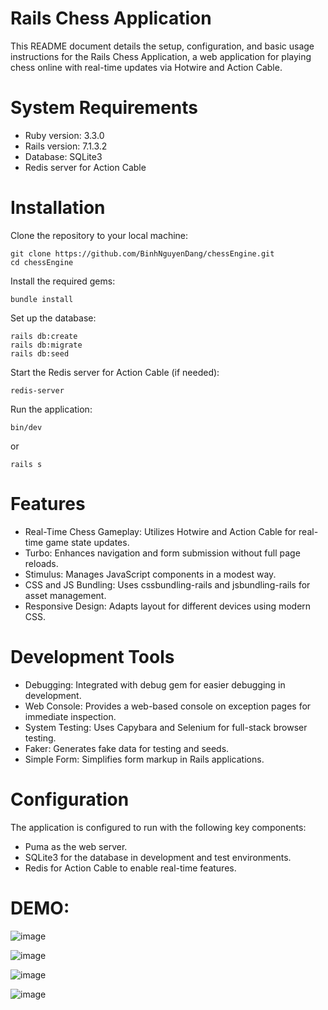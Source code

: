 # Rails Chess Application
This README document details the setup, configuration, and basic usage instructions for the Rails Chess Application, a web application for playing chess online with real-time updates via Hotwire and Action Cable.
# System Requirements
- Ruby version: 3.3.0
- Rails version: 7.1.3.2
- Database: SQLite3
- Redis server for Action Cable
# Installation
Clone the repository to your local machine:
```
git clone https://github.com/BinhNguyenDang/chessEngine.git
cd chessEngine
```
Install the required gems:
```
bundle install
```
Set up the database:
```
rails db:create
rails db:migrate
rails db:seed
```
Start the Redis server for Action Cable (if needed):
```
redis-server
```
Run the application:
```
bin/dev
```
or
```
rails s
```
# Features
- Real-Time Chess Gameplay: Utilizes Hotwire and Action Cable for real-time game state updates.
- Turbo: Enhances navigation and form submission without full page reloads.
- Stimulus: Manages JavaScript components in a modest way.
- CSS and JS Bundling: Uses cssbundling-rails and jsbundling-rails for asset management.
- Responsive Design: Adapts layout for different devices using modern CSS.

# Development Tools
- Debugging: Integrated with debug gem for easier debugging in development.
- Web Console: Provides a web-based console on exception pages for immediate inspection.
- System Testing: Uses Capybara and Selenium for full-stack browser testing.
- Faker: Generates fake data for testing and seeds.
- Simple Form: Simplifies form markup in Rails applications.

# Configuration
The application is configured to run with the following key components:

- Puma as the web server.
- SQLite3 for the database in development and test environments.
- Redis for Action Cable to enable real-time features.



# DEMO:
![image](https://github.com/BinhNguyenDang/chessEngine/assets/146049423/2517ced1-e23a-42d2-ac1d-32f719b87e26)

![image](https://github.com/BinhNguyenDang/chessEngine/assets/146049423/faa0f169-b864-4a96-a8ec-f4f372b423cd)

![image](https://github.com/BinhNguyenDang/chessEngine/assets/146049423/bcd5cfaf-6300-4b34-86ad-706271a22cdd)

![image](https://github.com/BinhNguyenDang/chessEngine/assets/146049423/52a31ff3-67fe-4b29-b088-a8c211db9491)


